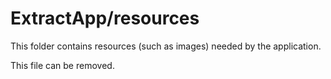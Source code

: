 # ExtractApp/resources

This folder contains resources (such as images) needed by the application. 

This file can be removed.
